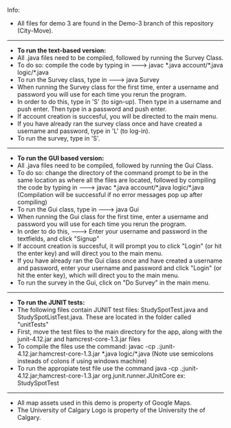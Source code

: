 Info:
- All files for demo 3 are found in the Demo-3 branch of this repository (City-Move).
---------------------------------
- **To run the text-based version:**
- All .java files need to be compiled, followed by running the Survey Class.
- To do so: compile the code by typing in ---> javac \*.java account/\*.java logic/\*.java
- To run the Survey class, type in ---> java Survey
- When running the Survey class for the first time, enter a username and password you will use for each time you rerun the program.
- In order to do this, type in 'S' (to sign-up). Then type in a username and push enter. Then type in a password and push enter.
- If account creation is succesful, you will be directed to the main menu.
- If you have already ran the survey class once and have created a username and password, type in 'L' (to log-in).
- To run the survey, type in 'S'.
---------------------------------
- **To run the GUI based version:**
- All .java files need to be compiled, followed by running the Gui Class.
- To do so: change the directory of the command prompt to be in the same location as where all the files are located, followed by compiling the code by typing in ---> javac \*.java account/\*.java logic/\*.java (Compilation will be successful if no error messages pop up after compiling)
- To run the Gui class, type in ---> java Gui
- When running the Gui class for the first time, enter a username and password you will use for each time you rerun the program.
- In order to do this, ---> Enter your username and password in the textfields, and click "Signup"
- If account creation is succesful, it will prompt you to click "Login" (or hit the enter key) and will direct you to the main menu.
- If you have already ran the Gui class once and have created a username and password, enter your username and password and click "Login" (or hit the enter key), which will direct you to the main menu.
- To run the survey in the Gui, click on "Do Survey" in the main menu.
--------------------------------
- **To run the JUNIT tests:**
- The following files contain JUNIT test files: StudySpotTest.java and StudySpotListTest.java. These are located in the folder called "unitTests"
- First, move the test files to the main directory for the app, along with the junit-4.12.jar and hamcrest-core-1.3.jar files
- To compile the files use the command: javac -cp .:junit-4.12.jar:hamcrest-core-1.3.jar \*.java logic/\*.java
(Note use semicolons insteads of colons if using windows machine) 
- To run the appropiate test file use the command java -cp .;junit-4.12.jar;hamcrest-core-1.3.jar org.junit.runner.JUnitCore <Testfile> ex: StudySpotTest 
--------------------------------
- All map assets used in this demo is property of Google Maps.
- The University of Calgary Logo is property of the University the of Calgary.
